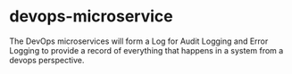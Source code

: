 # devops-microservice
The DevOps microservices will form a Log for Audit Logging and Error Logging to provide a record of everything that happens in a system from a devops perspective.

